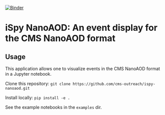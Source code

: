 [![Binder](https://mybinder.org/badge_logo.svg)](https://mybinder.org/v2/gh/cms-outreach/ispy-nanoaod/HEAD)

# iSpy NanoAOD: An event display for the CMS NanoAOD format

## Usage

This application allows one to visualize events in the CMS NanoAOD format in a Jupyter notebook.

Clone this repository:
`
git clone https://github.com/cms-outreach/ispy-nanoaod.git
`

Install locally:
`
pip install -e .
`

See the example notebooks in the `examples` dir.


